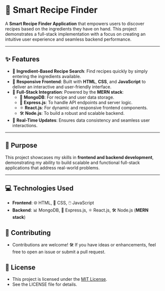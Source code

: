 # 🍳 Smart Recipe Finder

A **Smart Recipe Finder Application** that empowers users to discover recipes based on the ingredients they have on hand. This project demonstrates a full-stack implementation with a focus on creating an intuitive user experience and seamless backend performance.

---

## ✨ Features
- 🥕 **Ingredient-Based Recipe Search**: Find recipes quickly by simply entering the ingredients available.
- 🌟 **Responsive Frontend**: Built with **HTML**, **CSS**, and **JavaScript** to deliver an interactive and user-friendly interface.
- 💾 **Full-Stack Integration**: Powered by the **MERN stack**:
  - 📂 **MongoDB**: For recipe and user data storage.
  - 🚀 **Express.js**: To handle API endpoints and server logic.
  - ⚛️ **React.js**: For dynamic and responsive frontend components.
  - 🛠️ **Node.js**: To build a robust and scalable backend.
- 🔄 **Real-Time Updates**: Ensures data consistency and seamless user interactions.

---

## 🎯 Purpose
This project showcases my skills in **frontend and backend development**, demonstrating my ability to build scalable and functional full-stack applications that address real-world problems.

---

## 💻 Technologies Used
- **Frontend**: 🌐 HTML, 🎨 CSS, 🖱️ JavaScript
- **Backend**: 📊 MongoDB, 🚀 Express.js, ⚛️ React.js, 🛠️ Node.js (**MERN stack**)


## 🤝 Contributing
 - Contributions are welcome! 🛠️ If you have ideas or enhancements, feel free to open an issue or submit a pull request.

## 📜 License
- This project is licensed under the [MIT License](https://github.com/ibfavas/Smart-Recipe-Finder/blob/master/LICENSE).
- See the LICENSE file for details.
    
